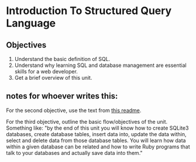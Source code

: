 # Introduction To Structured Query Language

## Objectives

1. Understand the basic definition of SQL. 
2. Understand why learning SQL and database management are essential skills for a web developer. 
3. Get a brief overview of this unit. 

## notes for whoever writes this:

For the second objective, use the text from [this readme](https://github.com/learn-co-curriculum/why-sql-matters). 

For the third objective, outline the basic flow/objectives of the unit. Something like: "by the end of this unit you will know how to create SQLite3 databases, create database tables, insert data into, update the data within, select and delete data from those database tables. You will learn how data within a given database can be related and how to write Ruby programs that talk to your databases and actually save data into them."
